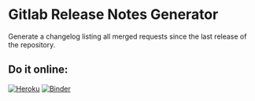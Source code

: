 # Gitlab Release Notes Generator

Generate a changelog listing all merged requests since the last release of the repository.

## Do it online: 
[![Heroku](https://pyheroku-badge.herokuapp.com/?app=gitlab-release-notes)](https://gitlab-release-notes.herokuapp.com/)
[![Binder](https://mybinder.org/badge_logo.svg)](https://mybinder.org/v2/gh/vuillaut/GitlabReleaseNotesGenerator/HEAD?labpath=generate.ipynb)
